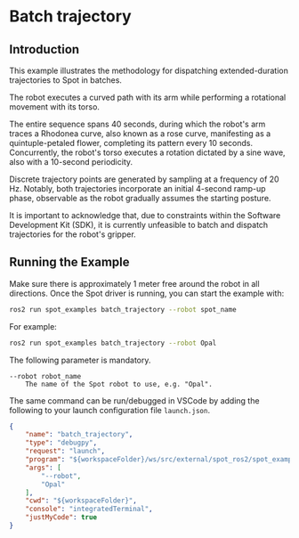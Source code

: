# Batch trajectory

## Introduction

This example illustrates the methodology for dispatching extended-duration trajectories to Spot in batches.

The robot executes a curved path with its arm while performing a rotational movement with its torso.

The entire sequence spans 40 seconds, during which the robot's arm traces a Rhodonea curve, also known as a rose curve, manifesting as a quintuple-petaled flower, completing its pattern every 10 seconds. Concurrently, the robot's torso executes a rotation dictated by a sine wave, also with a 10-second periodicity.

Discrete trajectory points are generated by sampling at a frequency of 20 Hz. Notably, both trajectories incorporate an initial 4-second ramp-up phase, observable as the robot gradually assumes the starting posture.

It is important to acknowledge that, due to constraints within the Software Development Kit (SDK), it is currently unfeasible to batch and dispatch trajectories for the robot's gripper.

## Running the Example

Make sure there is approximately 1 meter free around the robot in all directions. Once the Spot driver is running, you can start the example with:
```bash
ros2 run spot_examples batch_trajectory --robot spot_name
```
For example:
```bash
ros2 run spot_examples batch_trajectory --robot Opal
```

The following parameter is mandatory.

```
--robot robot_name
    The name of the Spot robot to use, e.g. "Opal".
```

The same command can be run/debugged in VSCode by adding the following to your launch configuration file `launch.json`.

```json
{
    "name": "batch_trajectory",
    "type": "debugpy",
    "request": "launch",
    "program": "${workspaceFolder}/ws/src/external/spot_ros2/spot_examples/spot_examples/batch_trajectory.py",
    "args": [
        "--robot",
        "Opal"
    ],
    "cwd": "${workspaceFolder}",
    "console": "integratedTerminal",
    "justMyCode": true
}
```